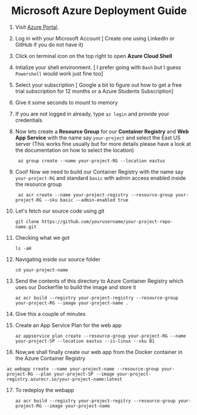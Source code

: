 <h1 align = "center"> Microsoft Azure Deployment Guide</h1>

1. Visit [Azure Portal](https://portal.azure.com/).
2. Log in with your Microsoft Account [ Create one using LinkedIn or GitHub if you do not have it)
3. Click on terminal icon on the top right to open __Azure Cloud Shell__
4. Intialize your shell environment. [ I prefer going with ```Bash``` but I guess ```Powershell``` would work just fine too]
5. Select your subscription [ Google a bit to figure out how to get a free trial subscription for 12 months or a Azure Students Subscription]
6. Give it some seconds to mount to memory
7. If you are not logged in already, type ```az login``` and provide your credentials
8. Now lets create a __Resource Group__ for our __Container Registry__ and __Web App Service__ with the name say ```your-project``` and select the East US server
(This works fine usually but for more details please have a look at the documentation on how to select the location)
        
        az group create --name your-project-RG --location eastus

9. Cool! Now we need to build our Container Registry with the name say ``your-project-RG`` and standard ``basic`` with admin access enabled inside the resource group

        az acr create --name your-project-registry --resource-group your-project-RG --sku basic --admin-enabled true
        
10. Let's fetch our source code using git

        git clone https://github.com/yourusername/your-project-repo-name.git

11. Checking what we got

        ls -aH

12. Navigating inside our source folder
        
        cd your-project-name
        
13. Send the contents of this directory to Azure Container Registry which uses our Dockerfile to build the image and store it

        az acr build --registry your-project-registry --resource-group your-project-RG --image your-project-name .
        
14. Give this a couple of minutes

15. Create an App Service Plan for the web app 

        az appservice plan create --resource-group your-project-RG --name your-project-SP --location eastus --is-linux --sku B1
        
 16. Now,we shall finally create our web app from the Docker container in the Azure Container Registry
        
    az webapp create --name your-project-name --resource-group your-project-RG --plan your-project-SP --image your-project-registry.azurecr.io/your-project-name:latest
        
17. To redeploy the webapp

        az acr build --registry your-project-regitry --resource-group your-project-RG --image your-project-name
